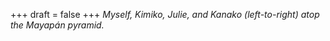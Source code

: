 
+++
draft = false
+++
_Myself, Kimiko, Julie, and Kanako (left-to-right) atop the Mayapán pyramid._
